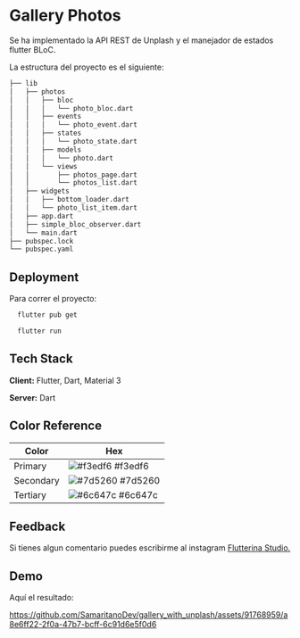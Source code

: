 
# Gallery Photos

Se ha implementado la API REST de Unplash y el manejador de estados flutter BLoC.

La estructura del proyecto es el siguiente:

```bash
├── lib
│   ├── photos
│   │   ├── bloc
│   │   │   └── photo_bloc.dart
│   │   ├── events
│   │   │   └── photo_event.dart
│   │   ├── states
│   │   │   └── photo_state.dart
│   │   ├── models
│   │   │   └── photo.dart
│   │   └── views
│   │       ├── photos_page.dart
│   │       └── photos_list.dart
│   ├── widgets
│   │   ├── bottom_loader.dart
│   │   └── photo_list_item.dart
│   ├── app.dart
│   ├── simple_bloc_observer.dart
│   └── main.dart
├── pubspec.lock
└── pubspec.yaml
```

## Deployment

Para correr el proyecto: 

```bash
  flutter pub get
```
```bash
  flutter run
```

## Tech Stack

**Client:** Flutter, Dart, Material 3

**Server:** Dart

## Color Reference


| Color             | Hex                                                                |
| ----------------- | ------------------------------------------------------------------ |
| Primary | ![#f3edf6](https://via.placeholder.com/10/f3edf6?text=+) #f3edf6 |
| Secondary | ![#7d5260](https://via.placeholder.com/10/7d5260?text=+) #7d5260 |
| Tertiary | ![#6c647c](https://via.placeholder.com/10/6c647c?text=+) #6c647c |



## Feedback

Si tienes algun comentario puedes escribirme al instagram [Flutterina Studio.](https://www.instagram.com/flutterinastudio/)

## Demo

Aquí el resultado:

https://github.com/SamaritanoDev/gallery_with_unplash/assets/91768959/a8e6ff22-2f0a-47b7-bcff-6c91d6e5f0d6
